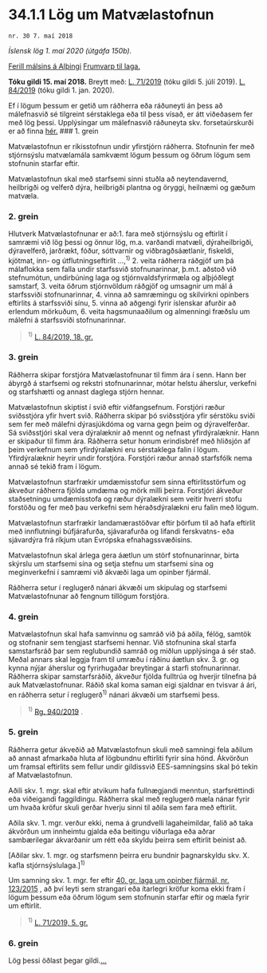 # 34.1.1 Lög um Matvælastofnun

`nr. 30 7. maí 2018`

_Íslensk lög 1. maí 2020 (útgáfa 150b)._

[Ferill málsins á Alþingi](https://www.althingi.is/thingstorf/thingmalalistar-eftir-thingum/ferill/?ltg=148&mnr=331)
[Frumvarp til laga.](https://www.althingi.is/altext/148/s/0442.html)

**Tóku gildi 15. maí 2018.**
Breytt með:
[L. 71/2019](https://althingi.is/altext/stjt/2019.071.html) (tóku gildi 5. júlí 2019).
[L. 84/2019](https://althingi.is/altext/stjt/2019.084.html) (tóku gildi 1. jan. 2020).

Ef í lögum þessum er getið um ráðherra eða ráðuneyti án þess að málefnasvið sé tilgreint sérstaklega eða til þess vísað, er átt viðeðasem fer með lög þessi. Upplýsingar um málefnasvið ráðuneyta skv. forsetaúrskurði er að finna [hér.](2018119.md) ### 1. grein



Matvælastofnun er ríkisstofnun undir yfirstjórn ráðherra. Stofnunin fer með stjórnsýslu matvælamála samkvæmt lögum þessum og öðrum lögum sem stofnunin starfar eftir.

Matvælastofnun skal með starfsemi sinni stuðla að neytendavernd, heilbrigði og velferð dýra, heilbrigði plantna og öryggi, heilnæmi og gæðum matvæla.

### 2. grein



Hlutverk Matvælastofnunar er að:1. fara með stjórnsýslu og eftirlit í samræmi við lög þessi og önnur lög, m.a. varðandi matvæli, dýraheilbrigði, dýravelferð, jarðrækt, fóður, sóttvarnir og viðbragðsáætlanir, fiskeldi, kjötmat, inn- og útflutningseftirlit …,<sup>1)</sup> 
2. veita ráðherra ráðgjöf um þá málaflokka sem falla undir starfssvið stofnunarinnar, þ.m.t. aðstoð við stefnumótun, undirbúning laga og stjórnvaldsfyrirmæla og alþjóðlegt samstarf,
3. veita öðrum stjórnvöldum ráðgjöf og umsagnir um mál á starfssviði stofnunarinnar,
4. vinna að samræmingu og skilvirkni opinbers eftirlits á starfssviði sínu,
5. vinna að aðgengi fyrir íslenskar afurðir að erlendum mörkuðum,
6. veita hagsmunaaðilum og almenningi fræðslu um málefni á starfssviði stofnunarinnar.

> <sup>1)</sup> [L. 84/2019, 18. gr.](https://althingi.is/altext/stjt/2019.084.html)

### 3. grein



Ráðherra skipar forstjóra Matvælastofnunar til fimm ára í senn. Hann ber ábyrgð á starfsemi og rekstri stofnunarinnar, mótar helstu áherslur, verkefni og starfshætti og annast daglega stjórn hennar.

Matvælastofnun skiptist í svið eftir viðfangsefnum. Forstjóri ræður sviðsstjóra yfir hvert svið. Ráðherra skipar þó sviðsstjóra yfir sérstöku sviði sem fer með málefni dýrasjúkdóma og varna gegn þeim og dýravelferðar. Sá sviðsstjóri skal vera dýralæknir að mennt og nefnast yfirdýralæknir. Hann er skipaður til fimm ára. Ráðherra setur honum erindisbréf með hliðsjón af þeim verkefnum sem yfirdýralækni eru sérstaklega falin í lögum. Yfirdýralæknir heyrir undir forstjóra. Forstjóri ræður annað starfsfólk nema annað sé tekið fram í lögum.

Matvælastofnun starfrækir umdæmisstofur sem sinna eftirlitsstörfum og ákveður ráðherra fjölda umdæma og mörk milli þeirra. Forstjóri ákveður staðsetningu umdæmisstofa og ræður dýralækni sem veitir hverri stofu forstöðu og fer með þau verkefni sem héraðsdýralækni eru falin með lögum.

Matvælastofnun starfrækir landamærastöðvar eftir þörfum til að hafa eftirlit með innflutningi búfjárafurða, sjávarafurða og lifandi ferskvatns- eða sjávardýra frá ríkjum utan Evrópska efnahagssvæðisins.

Matvælastofnun skal árlega gera áætlun um störf stofnunarinnar, birta skýrslu um starfsemi sína og setja stefnu um starfsemi sína og meginverkefni í samræmi við ákvæði laga um opinber fjármál.

Ráðherra setur í reglugerð nánari ákvæði um skipulag og starfsemi Matvælastofnunar að fengnum tillögum forstjóra.

### 4. grein



Matvælastofnun skal hafa samvinnu og samráð við þá aðila, félög, samtök og stofnanir sem tengjast starfsemi hennar. Við stofnunina skal starfa samstarfsráð þar sem reglubundið samráð og miðlun upplýsinga á sér stað. Meðal annars skal leggja fram til umræðu í ráðinu áætlun skv. 3. gr. og kynna nýjar áherslur og fyrirhugaðar breytingar á starfi stofnunarinnar. Ráðherra skipar samstarfsráðið, ákveður fjölda fulltrúa og hverjir tilnefna þá auk Matvælastofnunar. Ráðið skal koma saman eigi sjaldnar en tvisvar á ári, en ráðherra setur í reglugerð<sup>1)</sup> nánari ákvæði um starfsemi þess.

> <sup>1)</sup> [Rg. 940/2019](https://www.reglugerd.is/reglugerdir/allar/nr/940-2019) .



### 5. grein



Ráðherra getur ákveðið að Matvælastofnun skuli með samningi fela aðilum að annast afmarkaða hluta af lögbundnu eftirliti fyrir sína hönd. Ákvörðun um framsal eftirlits sem fellur undir gildissvið EES-samningsins skal þó tekin af Matvælastofnun.

Aðili skv. 1. mgr. skal eftir atvikum hafa fullnægjandi menntun, starfsréttindi eða viðeigandi faggildingu. Ráðherra skal með reglugerð mæla nánar fyrir um hvaða kröfur skuli gerðar hverju sinni til aðila sem fara með eftirlit.

Aðila skv. 1. mgr. verður ekki, nema á grundvelli lagaheimildar, falið að taka ákvörðun um innheimtu gjalda eða beitingu viðurlaga eða aðrar sambærilegar ákvarðanir um rétt eða skyldu þeirra sem eftirlit beinist að.

[Aðilar skv. 1. mgr. og starfsmenn þeirra eru bundnir þagnarskyldu skv. X. kafla stjórnsýslulaga.]<sup>1)</sup> 

Um samning skv. 1. mgr. fer eftir [40. gr. laga um opinber fjármál, nr. 123/2015](2015123.md#G40) , að því leyti sem strangari eða ítarlegri kröfur koma ekki fram í lögum þessum eða öðrum lögum sem stofnunin starfar eftir og mæla fyrir um eftirlit.

> <sup>1)</sup> [L. 71/2019, 5. gr.](https://althingi.is/altext/stjt/2019.071.html)

### 6. grein



Lög þessi öðlast þegar gildi.[…](https://www.althingi.is/lagasafn/leidbeiningar/)

